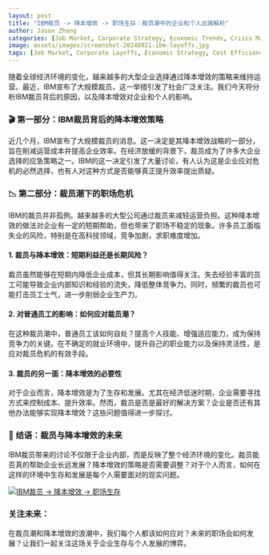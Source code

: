 ```yaml
---
layout: post
title: "IBM裁员 -> 降本增效 -> 职场生存｜裁员潮中的企业和个人出路解析"
author: Jason Zhang
categories: [Job Market, Corporate Strategy, Economic Trends, Crisis Management]
image: assets/images/screenshot-20240921-ibm-layoffs.jpg
tags: [Job Market, Corporate Layoffs, Economic Strategy, Cost Efficiency, Crisis Management]
---
```


随着全球经济环境的变化，越来越多的大型企业选择通过降本增效的策略来维持运营。最近，IBM宣布了大规模裁员，这一举措引发了社会广泛关注。我们今天将分析IBM裁员背后的原因，以及降本增效对企业和个人的影响。

### 🎬 第一部分：IBM裁员背后的降本增效策略
近几个月，IBM宣布了大规模裁员的消息。这一决定是其降本增效战略的一部分，旨在削减运营成本并提高企业效率。在经济放缓的背景下，裁员成为了许多大企业选择的应急策略之一。IBM的这一决定引发了大量讨论，有人认为这是企业应对危机的必然选择，也有人对这种方式是否能够真正提升效率提出质疑。

### 📉 第二部分：裁员潮下的职场危机
IBM的裁员并非孤例。越来越多的大型公司通过裁员来减轻运营负担。这种降本增效的做法对企业有一定的短期帮助，但也带来了职场不稳定的现象。许多员工面临失业的风险，特别是在高科技领域，竞争加剧，求职难度增加。

#### 1. 裁员与降本增效：短期利益还是长期风险？
裁员虽然能够在短期内降低企业成本，但其长期影响值得关注。失去经验丰富的员工可能导致企业内部知识和经验的流失，降低整体竞争力。同时，频繁的裁员也可能打击员工士气，进一步削弱企业生产力。

#### 2. 对普通员工的影响：如何应对裁员潮？
在这种裁员潮中，普通员工该如何自处？提高个人技能、增强适应能力，成为保持竞争力的关键。在不确定的就业环境中，提升自己的职业能力以及保持灵活性，是应对裁员危机的有效手段。

#### 3. 裁员的另一面：降本增效的必要性
对于企业而言，降本增效是为了生存和发展。尤其在经济低迷时期，企业需要寻找方式来控制成本、提升效率。然而，裁员是否是最好的解决方案？企业是否还有其他办法能够实现降本增效？这些问题值得进一步探讨。

### 🔄 结语：裁员与降本增效的未来
IBM裁员带来的讨论不仅限于企业内部，而是反映了整个经济环境的变化。裁员能否真的帮助企业长远发展？降本增效的策略是否需要调整？对于个人而言，如何在这样的环境中生存和发展是每个人需要面对的现实问题。

[![IBM裁员 -> 降本增效 -> 职场生存](https://i9.ytimg.com/vi/pQHGoFoNQCA/mqdefault.jpg?v=66eee975&sqp=CPzTu7cG&rs=AOn4CLAeSCwhWewSCJeBVdWWE6GCj8tZDQ)](https://www.youtube.com/watch?v=pQHGoFoNQCA)

### 关注未来：
在裁员潮和降本增效的浪潮中，我们每个人都该如何应对？未来的职场会如何发展？让我们一起关注这场关于企业生存与个人发展的博弈。